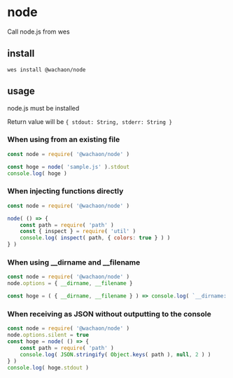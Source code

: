 # node
Call node.js from wes

## install
```
wes install @wachaon/node
```

## usage

node.js must be installed

Return value will be `{ stdout: String, stderr: String }`

### When using from an existing file

```javascript
const node = require( '@wachaon/node' )

const hoge = node( 'sample.js' ).stdout
console.log( hoge )
```

### When injecting functions directly

```javascript
const node = require( '@wachaon/node' )

node( () => {
    const path = require( 'path' )
    const { inspect } = require( 'util' )
    console.log( inspect( path, { colors: true } ) )
} )
```

### When using __dirname and __filename

```javascript
const node = require( '@wachaon/node' )
node.options = { __dirname, __filename }

const hoge = ( { __dirname, __filename } ) => console.log( `__dirname: ${ __dirname }\n__filename: ${ __filename }` )
```

### When receiving as JSON without outputting to the console

```javascript
const node = require( '@wachaon/node' )
node.options.silent = true
const hoge = node( () => {
    const path = require( 'path' )
    console.log( JSON.stringify( Object.keys( path ), null, 2 ) )
} )
console.log( hoge.stdout )
```
